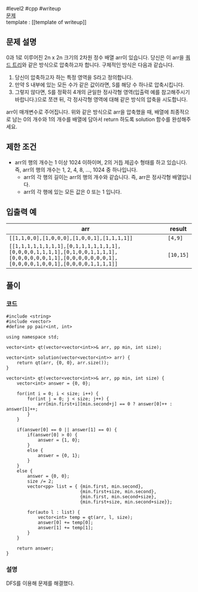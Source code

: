 
#level2 #cpp #writeup  
[문제](https://school.programmers.co.kr/learn/courses/30/lessons/68936)  
template : [[template of writeup]]  

## 문제 설명  

0과 1로 이루어진 2n x 2n 크기의 2차원 정수 배열 arr이 있습니다. 당신은 이 arr을 [쿼드 트리](https://en.wikipedia.org/wiki/Quadtree)와 같은 방식으로 압축하고자 합니다. 구체적인 방식은 다음과 같습니다.  

1. 당신이 압축하고자 하는 특정 영역을 S라고 정의합니다.  
2. 만약 S 내부에 있는 모든 수가 같은 값이라면, S를 해당 수 하나로 압축시킵니다.  
3. 그렇지 않다면, S를 정확히 4개의 균일한 정사각형 영역(입출력 예를 참고해주시기 바랍니다.)으로 쪼갠 뒤, 각 정사각형 영역에 대해 같은 방식의 압축을 시도합니다.  

arr이 매개변수로 주어집니다. 위와 같은 방식으로 arr을 압축했을 때, 배열에 최종적으로 남는 0의 개수와 1의 개수를 배열에 담아서 return 하도록 solution 함수를 완성해주세요.  

## 제한 조건  

- arr의 행의 개수는 1 이상 1024 이하이며, 2의 거듭 제곱수 형태를 하고 있습니다. 즉, arr의 행의 개수는 1, 2, 4, 8, ..., 1024 중 하나입니다.  
    - arr의 각 행의 길이는 arr의 행의 개수와 같습니다. 즉, arr은 정사각형 배열입니다.  
    - arr의 각 행에 있는 모든 값은 0 또는 1 입니다.  

## 입출력 예  

| arr                                                                                                                                                 | result    |  
| --------------------------------------------------------------------------------------------------------------------------------------------------- | --------- |  
| `[[1,1,0,0],[1,0,0,0],[1,0,0,1],[1,1,1,1]]`                                                                                                         | `[4,9]`   |  
| `[[1,1,1,1,1,1,1,1],[0,1,1,1,1,1,1,1],[0,0,0,0,1,1,1,1],[0,1,0,0,1,1,1,1],[0,0,0,0,0,0,1,1],[0,0,0,0,0,0,0,1],[0,0,0,0,1,0,0,1],[0,0,0,0,1,1,1,1]]` | `[10,15]` |  

## 풀이  

### 코드  

```  
#include <string>  
#include <vector>  
#define pp pair<int, int>  

using namespace std;  

vector<int> qt(vector<vector<int>>& arr, pp min, int size);  

vector<int> solution(vector<vector<int>> arr) {  
    return qt(arr, {0, 0}, arr.size());  
}  

vector<int> qt(vector<vector<int>>& arr, pp min, int size) {  
    vector<int> answer = {0, 0};  
    
    for(int i = 0; i < size; i++) {  
        for(int j = 0; j < size; j++) {  
            arr[min.first+i][min.second+j] == 0 ? answer[0]++ : answer[1]++;  
        }  
    }  
    
    if(answer[0] == 0 || answer[1] == 0) {  
        if(answer[0] > 0) {  
            answer = {1, 0};  
        }  
        else {  
            answer = {0, 1};  
        }  
    }  
    else {  
        answer = {0, 0};  
        size /= 2;  
        vector<pp> list = { {min.first, min.second},  
                            {min.first+size, min.second},  
                            {min.first, min.second+size},  
                            {min.first+size, min.second+size}};  
        
        for(auto l : list) {  
            vector<int> temp = qt(arr, l, size);  
            answer[0] += temp[0];  
            answer[1] += temp[1];  
        }  
    }  
    
    return answer;  
}  
```  

### 설명  

DFS를 이용해 문제를 해결했다.  
